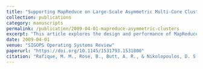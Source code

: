 ```yaml
---
title: "Supporting MapReduce on Large-Scale Asymmetric Multi-Core Clusters"
collection: publications
category: manuscripts
permalink: /publication/2009-04-01-mapreduce-asymmetric-clusters
excerpt: "This article explores the design and performance of MapReduce on hybrid clusters with asymmetric multi-core accelerators and general-purpose processors."
date: 2009-04-01
venue: "SIGOPS Operating Systems Review"
paperurl: "https://doi.org/10.1145/1531793.1531800"
citation: "Rafique, M. M., Rose, B., Butt, A. R., & Nikolopoulos, D. S. (2009). "Supporting MapReduce on Large-Scale Asymmetric Multi-Core Clusters." *SIGOPS Operating Systems Review*, 43(2), 25–34. https://doi.org/10.1145/1531793.1531800"
---
```

